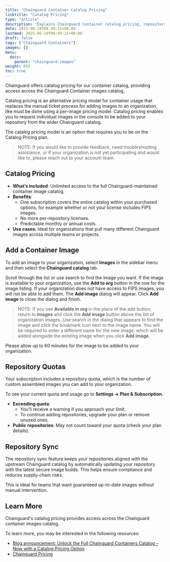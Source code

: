 ```yaml
---
title: "Chainguard Container Catalog Pricing"
linktitle: "Catalog Pricing"
type: "article"
description: "Explains Chainguard Container catalog pricing, repository quotas, renaming, and sync, and helps you understand how to make the most of your subscription."
date: 2025-08-19T08:49:31+00:00
lastmod: 2025-08-19T08:49:31+00:00
draft: false
tags: ["Chainguard Containers"]
images: []
menu:
  docs:
    parent: "chainguard-images"
weight: 055
toc: true
---
```


Chainguard offers catalog pricing for our container catalog, providing access across the Chainguard Container images catalog.

Catalog pricing is an alternative pricing model for container usage that replaces the manual ticket process for adding images to an organization, like must be done using a per-image pricing model. Catalog pricing enables you to request individual images in the console to be added to your repository from the wider Chainguard catalog.

The catalog pricing model is an option that requires you to be on the Catalog Pricing plan.

> NOTE: If you would like to provide feedback, need troubleshooting assistance, or if your organization is not yet participating and would like to, please reach out to your account team.


## Catalog Pricing

- **What’s included**: Unlimited access to the full Chainguard-maintained container image catalog.
- **Benefits**:
  - One subscription covers the entire catalog within your purchased options, for example whether or not your license includes FIPS images.
  - No more per-repository licenses.
  - Predictable monthly or annual costs.
- **Use cases**: Ideal for organizations that pull many different Chainguard images across multiple teams or projects.


## Add a Container Image

To add an image to your organization, select **Images** in the sidebar menu and then select the **Chainguard catalog** tab.

Scroll through the list or use search to find the image you want. If the image is available to your organization, use the **Add to org** button in the row for the image listing. If your organization does not have access to FIPS images, you will not be able to add them. The **Add image** dialog will appear. Click **Add image** to close the dialog and finish.

> NOTE: If you see **Available in org** in the place of the add button, return to **Images** and click the **Add image** button above the list of organization images. Use search in the dialog that appears to find the image and click the bookmark icon next to the image name. You will be required to enter a different name for the new image, which will be added alongside the existing image when you click **Add image**.

Please allow up to 60 minutes for the image to be added to your organization.


## Repository Quotas

Your subscription includes a repository quota, which is the number of custom assembled images you can add to your organization.

To see your current quota and usage go to **Settings → Plan & Subscription**.

- **Exceeding quota**:
  - You’ll receive a warning if you approach your limit.
  - To continue adding repositories, upgrade your plan or remove unused ones.
- **Public repositories**: May not count toward your quota (check your plan details).


## Repository Sync

The repository sync feature keeps your repositories aligned with the upstream Chainguard catalog by automatically updating your repository with the latest secure image builds. This helps ensure compliance and reduces supply-chain risks.

This is ideal for teams that want guaranteed up-to-date images without manual intervention.


## Learn More

Chainguard's catalog pricing provides access across the Chainguard container images catalog.

To learn more, you may be interested in the following resources:

- [Blog announcement: Unlock the Full Chainguard Containers Catalog – Now with a Catalog Pricing Option](https://www.chainguard.dev/unchained/unlock-the-full-chainguard-containers-catalog-now-with-a-catalog-pricing-option?utm_source=cg-academy&utm_medium=referral&utm_campaign=dev-enablement)
- [Chainguard Pricing](https://www.chainguard.dev/pricing?utm_source=cg-academy&utm_medium=referral&utm_campaign=dev-enablement)